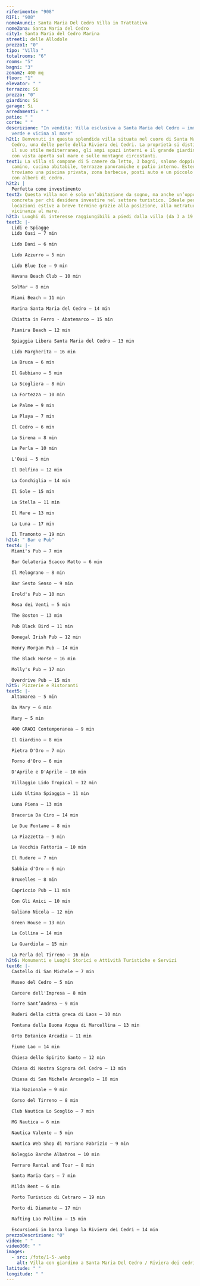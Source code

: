 ```yaml
---
riferimento: "908"
RIF1: "908"
nomeAnunci: Santa Maria Del Cedro Villa in Trattativa
nomeZona: Santa Maria del Cedro
city1: Santa Maria del Cedro Marina
street1: delle Allodole
prezzo1: "0"
tipo: "Villa "
totalrooms: "6"
rooms: "5"
bagni: "3"
zonam2: 400 mq
floor: "1"
elevator: " "
terrazzo: Si
prezzo: "0"
giardino: Si
garage: Si
arredamenti: " "
patio: " "
corte: " "
descrizione: "In vendita: Villa esclusiva a Santa Maria del Cedro – immersa nel
  verde e vicina al mare"
h2t1: Benvenuti in questa splendida villa situata nel cuore di Santa Maria del
  Cedro, una delle perle della Riviera dei Cedri. La proprietà si distingue per
  il suo stile mediterraneo, gli ampi spazi interni e il grande giardino privato
  con vista aperta sul mare e sulle montagne circostanti.
text1: La villa si compone di 5 camere da letto, 3 bagni, salone doppio con
  camino, cucina abitabile, terrazze panoramiche e patio interno. Esternamente
  troviamo una piscina privata, zona barbecue, posti auto e un piccolo frutteto
  con alberi di cedro.
h2t2: |
  Perfetta come investimento
text2: Questa villa non è solo un’abitazione da sogno, ma anche un’opportunità
  concreta per chi desidera investire nel settore turistico. Ideale per
  locazioni estive a breve termine grazie alla posizione, alla metratura e alla
  vicinanza al mare.
h2t3: Luoghi di interesse raggiungibili a piedi dalla villa (da 3 a 19 minuti)
text3: |-
  Lidi e Spiagge
  Lido Oasi – 7 min

  Lido Dani – 6 min

  Lido Azzurro – 5 min

  Lido Blue Ice – 9 min

  Havana Beach Club – 10 min

  SolMar – 8 min

  Miami Beach – 11 min

  Marina Santa Maria del Cedro – 14 min

  Chiatta in Ferro - Abatemarco – 15 min

  Pianira Beach – 12 min

  Spiaggia Libera Santa Maria del Cedro – 13 min

  Lido Margherita – 16 min

  La Bruca – 6 min

  Il Gabbiano – 5 min

  La Scogliera – 8 min

  La Fortezza – 10 min

  Le Palme – 9 min

  La Playa – 7 min

  Il Cedro – 6 min

  La Sirena – 8 min

  La Perla – 10 min

  L'Oasi – 5 min

  Il Delfino – 12 min

  La Conchiglia – 14 min

  Il Sole – 15 min

  La Stella – 11 min

  Il Mare – 13 min

  La Luna – 17 min

  Il Tramonto – 19 min
h2t4: " Bar e Pub"
text4: |-
  Miami's Pub – 7 min

  Bar Gelateria Scacco Matto – 6 min

  Il Melograno – 8 min

  Bar Sesto Senso – 9 min

  Erold's Pub – 10 min

  Rosa dei Venti – 5 min

  The Boston – 13 min

  Pub Black Bird – 11 min

  Donegal Irish Pub – 12 min

  Henry Morgan Pub – 14 min

  The Black Horse – 16 min

  Molly's Pub – 17 min

  Overdrive Pub – 15 min
h2t5: Pizzerie e Ristoranti
text5: |-
  Altamarea – 5 min

  Da Mary – 6 min

  Mary – 5 min

  400 GRADI Contemporanea – 9 min

  Il Giardino – 8 min

  Pietra D'Oro – 7 min

  Forno d'Oro – 6 min

  D'Aprile e D'Aprile – 10 min

  Villaggio Lido Tropical – 12 min

  Lido Ultima Spiaggia – 11 min

  Luna Piena – 13 min

  Braceria Da Ciro – 14 min

  Le Due Fontane – 8 min

  La Piazzetta – 9 min

  La Vecchia Fattoria – 10 min

  Il Rudere – 7 min

  Sabbia d'Oro – 6 min

  Bruxelles – 8 min

  Capriccio Pub – 11 min

  Con Gli Amici – 10 min

  Galiano Nicola – 12 min

  Green House – 13 min

  La Collina – 14 min

  La Guardiola – 15 min

  La Perla del Tirreno – 16 min
h2t6: Monumenti e Luoghi Storici e Attività Turistiche e Servizi
text6: |-
  Castello di San Michele – 7 min

  Museo del Cedro – 5 min

  Carcere dell'Impresa – 8 min

  Torre Sant’Andrea – 9 min

  Ruderi della città greca di Laos – 10 min

  Fontana della Buona Acqua di Marcellina – 13 min

  Orto Botanico Arcadia – 11 min

  Fiume Lao – 14 min

  Chiesa dello Spirito Santo – 12 min

  Chiesa di Nostra Signora del Cedro – 13 min

  Chiesa di San Michele Arcangelo – 10 min

  Via Nazionale – 9 min

  Corso del Tirreno – 8 min

  Club Nautica Lo Scoglio – 7 min

  MG Nautica – 6 min

  Nautica Valente – 5 min

  Nautica Web Shop di Mariano Fabrizio – 9 min

  Noleggio Barche Albatros – 10 min

  Ferraro Rental and Tour – 8 min

  Santa Maria Cars – 7 min

  Milda Rent – 6 min

  Porto Turistico di Cetraro – 19 min

  Porto di Diamante – 17 min

  Rafting Lao Pollino – 15 min

  Escursioni in barca lungo la Riviera dei Cedri – 14 min
prezzoDescrizione: "0"
video: " "
video360: " "
images:
  - src: /foto/1-5-.webp
    alt: Villa con giardino a Santa Maria Del Cedro / Riviera dei cedri
latitude: " "
longitude: " "
---
```

